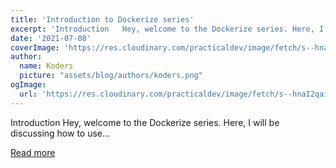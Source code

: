 ```yaml
---
title: 'Introduction to Dockerize series'
excerpt: 'Introduction   Hey, welcome to the Dockerize series. Here, I will be discussing how to use...'
date: '2021-07-08'
coverImage: 'https://res.cloudinary.com/practicaldev/image/fetch/s--hnaI2qai--/c_imagga_scale,f_auto,fl_progressive,h_420,q_auto,w_1000/https://dev-to-uploads.s3.amazonaws.com/uploads/articles/7v7jmvihh3yj9dw5wkle.png'
author:
  name: Koders
  picture: "assets/blog/authors/koders.png"
ogImage:
  url: 'https://res.cloudinary.com/practicaldev/image/fetch/s--hnaI2qai--/c_imagga_scale,f_auto,fl_progressive,h_420,q_auto,w_1000/https://dev-to-uploads.s3.amazonaws.com/uploads/articles/7v7jmvihh3yj9dw5wkle.png'
---
```


Introduction   Hey, welcome to the Dockerize series. Here, I will be discussing how to use...

[Read more](https://dev.to/karanpratapsingh/introduction-to-dockerize-series-28l1)
